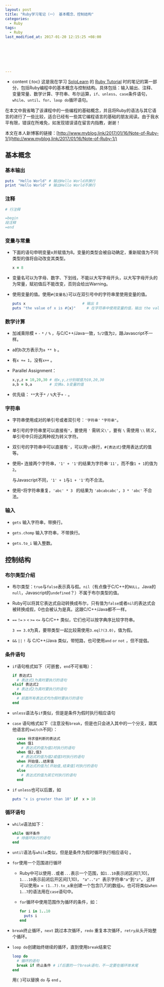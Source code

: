 ```yaml
---
layout: post
title: "Ruby学习笔记（一） 基本概念、控制结构"
categories:
  - Ruby
tags:
  - Ruby
last_modified_at: 2017-01-20 12:15:25 +08:00







---
```


* content
{:toc}
这是我在学习 [SoloLearn](https://www.sololearn.com/) 的 [Ruby Tutorial](https://www.sololearn.com/Course/Ruby/) 时的笔记的第一部分，包括Ruby编程中的基本概念与控制结构。具体包括：输入输出、注释、变量常量、数学计算、字符串、布尔运算，`if`、`unless`、`case`条件语句，`while`、`until`、`for`、`loop do`循环语句。



在本文中我省略了该课程中的一些编程的基础概念，并且将Ruby的语法与其它语言的进行了一些比较，适合已经有一些其它编程语言的基础的朋友阅读。由于我水平有限，错误在所难免，如发现错误请在留言内指教，谢谢！

本文在本人新博客的链接：[http://www.myblog.link/2017/01/16/Note-of-Ruby-1/](http://www.myblog.link/2017/01/16/Note-of-Ruby-1/)

## 基本概念

### 基本输出

``` ruby
puts  "Hello World" # 输出Hello World并换行
print "Hello World" # 输出Hello World不换行
```

### 注释

``` ruby
# 行注释

=begin
段注释
=end
```

### 变量与常量

- 下面的语句申明变量x并赋值为8。变量的类型会被自动确定，重新赋值为不同类型的值将自动改变其类型。

  ``` ruby
  x = 8
  ```

- 变量名可以为字母、数字、下划线，不能以大写字母开头，以大写字母开头的为常量，赋初值后不能改变，否则会给出Warning。

- 使用变量的值。使用`#{变量名}`可以在双引号中的字符串里使用变量的值。

  ``` ruby
  puts x                          # 输出 8 
  puts "the value of x is #{x}" 	# 在字符串中使用变量的值，输出 the value of x is 8
  ```

### 数学计算

- 加减乘除模 `+` `-` `*` `/` `%` ，与C/C++/Java一致，`5/2`值为`2`，跟Javascript不一样。

- a的b次方表示为`a ** b` 。

- 有`x += 1`，没有`x++` 。

- Parallel Assignment：

  ``` ruby
  x,y,z = 10,20,30 # 给x,y,z分别赋值为10,20,30
  a,b = b,a        # 交换a、b变量的值
  ```

- 优先级： `**`大于`*` `/` `%`大于`+` `-` 。


### 字符串

- 字符串使用成对的单引号或者双引号：`'字符串'` `"字符串"`。

- 单引号的字符串里可以直接有`"`，要使用 `'` 需转义`\'`，要有 `\` 需使用 `\\` 转义，单引号中只将这两种视为转义字符。

- 双引号的字符串中可以直接有`'`，可以用`\n`换行，`#{表达式}`使用表达式的值等。

- 使用`+` 连接两个字符串，`'1' + '1'`的结果为字符串`'11'`，而不像`1 + 1`的值为`2`。 

  与Javascript不同，`'1' + 1`与`1 + '1'`均不合法。

- 使用`*`将字符串重复，`'abc' * 3 ` 的结果为 `'abcabcabc'`，`3 * 'abc'` 不合法。

### 输入

-  `gets` 输入字符串，带换行。

-  `gets.chomp` 输入字符串，不带换行。

-  `gets.to_i` 输入整数。


## 控制结构

### 布尔类型介绍

- 布尔类型：`true`与`false`表示真与假。`nil`（有点像于C/C++的`NULL`，Java的`null`，Javascript的`undefined`？）不属于布尔类型的值。

- Ruby可以将其它表达式自动转换成布尔，只有值为`false`或者`nil`的表达式会被转换成假，0也会被认为是真。这跟C/C++/Java都不一样。

- `==` `!=` `>` `<` `>=`  `<=` 与C/C++ 类似，它们也可以按字典序比较字符串。 

  `3 == 3.0`为真，要带类型一起比较需使用`3.eql?(3.0)`，值为假。

- `&&` `||` `!` 与 C/C++/Java 类似，带短路，也可使用`and` `or` `not` ，但不提倡。

### 条件语句

- `if`语句格式如下（可嵌套，`end`不可省略）：

  ``` ruby
  if 表达式1
    # 表达式1为真时要执行的语句
  elsif 表达式2
    # 表达式2为真时要执行的语句
  else
    # 前面所有表达式均为假时要执行的语句
  end
  ```

- `unless`语法与`if`类似，但是是条件为假时执行相应语句 

- `case` 语句格式如下（注意没有`break`，但是也只会进入其中的一个分支，跟其他语言的`switch`不同）：

  ``` ruby
    case 待求值判断的表达式
    when 值1
      # 表达式的值为值1时执行的语句
    when 值2,值3
      # 表达式的值为值2或值3时执行的语句
    when 开始值..结束值
      # 表达式的值为[开始值,结束值]时执行的语句
    else
      # 表达式的值为其它时执行的语句
    end
  ```

- ​`if` `unless`也可以后置，如
  ``` ruby
  puts "x is greater than 10" if  x > 10
  ```

### 循环语句

- `while`语法如下：

  ``` ruby
  while 循环条件
    # 待循环执行的语句
  end
  ```

- `until`语法与`while`类似，但是是条件为假时循环执行相应语句 。

- `for`使用一个范围进行循环

  - Ruby中可以使用`..`或者`...`表示一个范围，如`1..10`表示闭区间[1,10]，`1...10`表示前闭后开区间[1,10)， `"a".."z" `表示字符串`"a"`到`"z"`。 这样可以使用`a = (1..7).to_a`来创建一个包含[1,7]的数组`a`，也可将类似`when 1..7`的语法用在`case`语句中。
  - `for`循环中使用范围作为循环的条件，如：

    ``` ruby
    for i in 1..10
      puts i
    end
    ```

- `break`终止循环，`next` 跳过本次循环，`redo` 重复本次循环，`retry`从头开始整个循环。

- `loop do`创建始终继续的循环，直到使用`break`结束它

  ``` ruby
  loop do
    # 循环的语句
    break if 终止条件 # if后置的一个break语句，不一定要在循环体末尾
  end
  ```

  用`{` `}`可以替换 `do` 与 `end` 。

